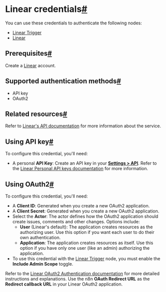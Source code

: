 [](https://github.com/n8n-io/n8n-docs/edit/main/docs/integrations/builtin/credentials/linear.md "Edit this page")

# Linear credentials[#](#linear-credentials "Permanent link")

You can use these credentials to authenticate the following nodes:

*   [Linear Trigger](../../trigger-nodes/n8n-nodes-base.lineartrigger/)
*   [Linear](../../app-nodes/n8n-nodes-base.linear/)

## Prerequisites[#](#prerequisites "Permanent link")

Create a [Linear](https://linear.app/) account.

## Supported authentication methods[#](#supported-authentication-methods "Permanent link")

*   API key
*   OAuth2

## Related resources[#](#related-resources "Permanent link")

Refer to [Linear's API documentation](https://developers.linear.app/docs/graphql/working-with-the-graphql-api) for more information about the service.

## Using API key[#](#using-api-key "Permanent link")

To configure this credential, you'll need:

*   A personal **API Key**: Create an API key in your [**Settings > API**](https://linear.app/n8n/settings/api). Refer to the [Linear Personal API keys documentation](https://developers.linear.app/docs/graphql/working-with-the-graphql-api#personal-api-keys) for more information.

## Using OAuth2[#](#using-oauth2 "Permanent link")

To configure this credential, you'll need:

*   A **Client ID**: Generated when you create a new OAuth2 application.
*   A **Client Secret**: Generated when you create a new OAuth2 application.
*   Select the **Actor**: The actor defines how the OAuth2 application should create issues, comments and other changes. Options include:
    *   **User** (Linear's default): The application creates resources as the authorizing user. Use this option if you want each user to do their own authentication.
    *   **Application**: The application creates resources as itself. Use this option if you have only one user (like an admin) authorizing the application.
*   To use this credential with the [Linear Trigger](../../trigger-nodes/n8n-nodes-base.lineartrigger/) node, you must enable the **Include Admin Scope** toggle.

Refer to the [Linear OAuth2 Authentication documentation](https://developers.linear.app/docs/oauth/authentication) for more detailed instructions and explanations. Use the n8n **OAuth Redirect URL** as the **Redirect callback URL** in your Linear OAuth2 application.